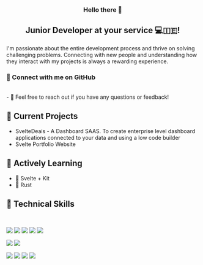 <h3 align="center">
Hello there 👋
</h3>

<h2 align="center">
Junior Developer at your service 💻🇮🇪!
</h2> 

I'm passionate about the entire development process and thrive on solving challenging problems. Connecting with new people and understanding how they interact with my projects is always a rewarding experience.

### 🤝 Connect with me on GitHub

</br>
- 💬 Feel free to reach out if you have any questions or feedback!

## 🔭 Current Projects

- SvelteDeais - A Dashboard SAAS. To create enterprise level dashboard applications connected to your data and using a low code builder
- Svelte Portfolio Website

## 🌱 Actively Learning

- 🎨 Svelte + Kit
- 🦀 Rust 

## 💼 Technical Skills

<br>

![](https://img.shields.io/badge/Code-Svelte-informational?style=flat&logo=svelte&color=ff3e00)
![](https://img.shields.io/badge/Code-JavaScript-informational?style=flat&logo=JavaScript&color=F7DF1E)
![](https://img.shields.io/badge/Code-C-informational?style=flat&logo=C&color=grey)
![](https://img.shields.io/badge/Code-PostgreSQL-informational?style=flat&logo=PostgreSQL&color=336791)
![](https://img.shields.io/badge/Code-Python-informational?style=flat&logo=Python&color=003B57)

![](https://img.shields.io/badge/Style-Bootstrap-informational?style=flat&logo=Bootstrap&color=7952B3)
![](https://img.shields.io/badge/Style-CSS3-informational?style=flat&logo=CSS3&color=1572B6)

![](https://img.shields.io/badge/Tools-NPM-informational?style=flat&logo=NPM&color=CB3837)
![](https://img.shields.io/badge/Tools-Postman-informational?style=flat&logo=Postman&color=FF6C37)
![](https://img.shields.io/badge/Tools-Git-informational?style=flat&logo=Git&color=F05032)
![](https://img.shields.io/badge/Tools-GitHub-informational?style=flat&logo=GitHub&color=181717)
